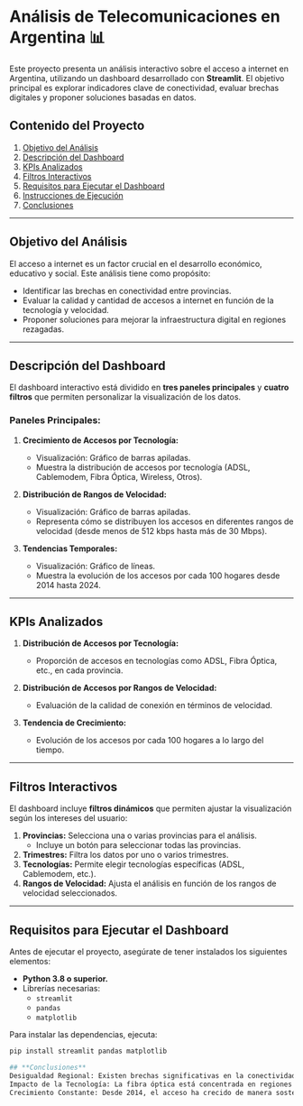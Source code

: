 # Análisis de Telecomunicaciones en Argentina 📊

Este proyecto presenta un análisis interactivo sobre el acceso a internet en Argentina, utilizando un dashboard desarrollado con **Streamlit**. El objetivo principal es explorar indicadores clave de conectividad, evaluar brechas digitales y proponer soluciones basadas en datos.

## **Contenido del Proyecto**

1. [Objetivo del Análisis](#objetivo-del-análisis)
2. [Descripción del Dashboard](#descripción-del-dashboard)
3. [KPIs Analizados](#kpis-analizados)
4. [Filtros Interactivos](#filtros-interactivos)
5. [Requisitos para Ejecutar el Dashboard](#requisitos-para-ejecutar-el-dashboard)
6. [Instrucciones de Ejecución](#instrucciones-de-ejecución)
7. [Conclusiones](#conclusiones)

---

## **Objetivo del Análisis**

El acceso a internet es un factor crucial en el desarrollo económico, educativo y social. Este análisis tiene como propósito:
- Identificar las brechas en conectividad entre provincias.
- Evaluar la calidad y cantidad de accesos a internet en función de la tecnología y velocidad.
- Proponer soluciones para mejorar la infraestructura digital en regiones rezagadas.

---

## **Descripción del Dashboard**

El dashboard interactivo está dividido en **tres paneles principales** y **cuatro filtros** que permiten personalizar la visualización de los datos.

### **Paneles Principales:**
1. **Crecimiento de Accesos por Tecnología:**
   - Visualización: Gráfico de barras apiladas.
   - Muestra la distribución de accesos por tecnología (ADSL, Cablemodem, Fibra Óptica, Wireless, Otros).
   
2. **Distribución de Rangos de Velocidad:**
   - Visualización: Gráfico de barras apiladas.
   - Representa cómo se distribuyen los accesos en diferentes rangos de velocidad (desde menos de 512 kbps hasta más de 30 Mbps).

3. **Tendencias Temporales:**
   - Visualización: Gráfico de líneas.
   - Muestra la evolución de los accesos por cada 100 hogares desde 2014 hasta 2024.

---

## **KPIs Analizados**

1. **Distribución de Accesos por Tecnología:**
   - Proporción de accesos en tecnologías como ADSL, Fibra Óptica, etc., en cada provincia.
   
2. **Distribución de Accesos por Rangos de Velocidad:**
   - Evaluación de la calidad de conexión en términos de velocidad.
   
3. **Tendencia de Crecimiento:**
   - Evolución de los accesos por cada 100 hogares a lo largo del tiempo.

---

## **Filtros Interactivos**

El dashboard incluye **filtros dinámicos** que permiten ajustar la visualización según los intereses del usuario:
1. **Provincias:** Selecciona una o varias provincias para el análisis.
   - Incluye un botón para seleccionar todas las provincias.
2. **Trimestres:** Filtra los datos por uno o varios trimestres.
3. **Tecnologías:** Permite elegir tecnologías específicas (ADSL, Cablemodem, etc.).
4. **Rangos de Velocidad:** Ajusta el análisis en función de los rangos de velocidad seleccionados.

---

## **Requisitos para Ejecutar el Dashboard**

Antes de ejecutar el proyecto, asegúrate de tener instalados los siguientes elementos:
- **Python 3.8 o superior.**
- Librerías necesarias:
  - `streamlit`
  - `pandas`
  - `matplotlib`

Para instalar las dependencias, ejecuta:
```bash
pip install streamlit pandas matplotlib

## **Conclusiones**
Desigualdad Regional: Existen brechas significativas en la conectividad entre provincias. Buenos Aires lidera en infraestructura, mientras que regiones como Chaco están rezagadas.
Impacto de la Tecnología: La fibra óptica está concentrada en regiones más desarrolladas, lo que limita la calidad del acceso en otras provincias.
Crecimiento Constante: Desde 2014, el acceso ha crecido de manera sostenida, con un incremento notable en 2020 debido a la pandemia.
